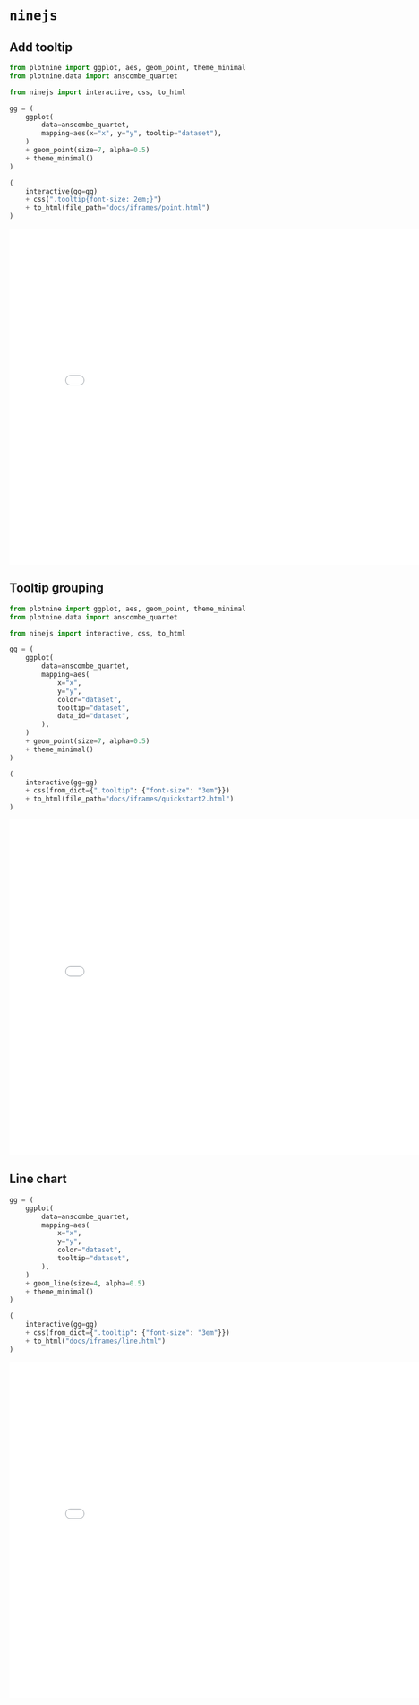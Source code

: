 # `ninejs`

## Add tooltip

```py
from plotnine import ggplot, aes, geom_point, theme_minimal
from plotnine.data import anscombe_quartet

from ninejs import interactive, css, to_html

gg = (
    ggplot(
        data=anscombe_quartet,
        mapping=aes(x="x", y="y", tooltip="dataset"),
    )
    + geom_point(size=7, alpha=0.5)
    + theme_minimal()
)

(
    interactive(gg=gg)
    + css(".tooltip{font-size: 2em;}")
    + to_html(file_path="docs/iframes/point.html")
)
```

<iframe width="800" height="600" src="iframes/point.html" style="border:none;"></iframe>

## Tooltip grouping

```py
from plotnine import ggplot, aes, geom_point, theme_minimal
from plotnine.data import anscombe_quartet

from ninejs import interactive, css, to_html

gg = (
    ggplot(
        data=anscombe_quartet,
        mapping=aes(
            x="x",
            y="y",
            color="dataset",
            tooltip="dataset",
            data_id="dataset",
        ),
    )
    + geom_point(size=7, alpha=0.5)
    + theme_minimal()
)

(
    interactive(gg=gg)
    + css(from_dict={".tooltip": {"font-size": "3em"}})
    + to_html(file_path="docs/iframes/quickstart2.html")
)
```

<iframe width="800" height="600" src="iframes/quickstart2.html" style="border:none;"></iframe>

## Line chart

```python
gg = (
    ggplot(
        data=anscombe_quartet,
        mapping=aes(
            x="x",
            y="y",
            color="dataset",
            tooltip="dataset",
        ),
    )
    + geom_line(size=4, alpha=0.5)
    + theme_minimal()
)

(
    interactive(gg=gg)
    + css(from_dict={".tooltip": {"font-size": "3em"}})
    + to_html("docs/iframes/line.html")
)
```

<iframe width="800" height="600" src="iframes/line.html" style="border:none;"></iframe>
